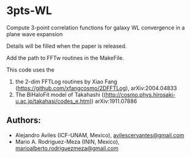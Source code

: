# 3pts-WL
Compute 3-point correlation functions for galaxy WL convergence in a plane wave expansion 

Details will be filled when the paper is released. 

Add the path to FFTw routines in the MakeFile.

This code uses the 

1. the 2-dim FFTLog routines by Xiao Fang (https://github.com/xfangcosmo/2DFFTLog), arXiv:2004.04833
2. The BiHaloFit model of Takahashi ([(http://cosmo.phys.hirosaki-u.ac.jp/takahasi/codes_e.htm)](http://cosmo.phys.hirosaki-u.ac.jp/takahasi/codes_e.htm)) arXiv:1911.07886


## Authors: 

- Alejandro Aviles (ICF-UNAM, Mexico), avilescervantes@gmail.com
- Mario A. Rodriguez-Meza (ININ, Mexico), marioalberto.rodriguezmeza@gmail.com



